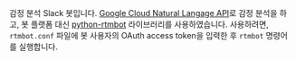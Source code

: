 감정 분석 Slack 봇입니다.
 [Google Cloud Natural Langage API][google_cloud_natural_language_api]로 감정
 분석을 하고, 봇 플랫폼 대신 [python-rtmbot][python_rtmbot] 라이브러리를
 사용하였습니다. 사용하려면, `rtmbot.conf` 파일에 봇 사용자의 OAuth access
 token을 입력한 후 `rtmbot` 명령어를 실행합니다.

[google_cloud_natural_language_api]: https://cloud.google.com/natural-language/
[python_rtmbot]: https://github.com/slackapi/python-rtmbot

